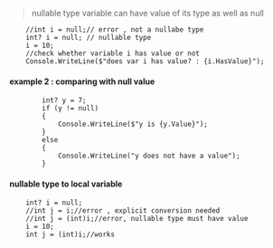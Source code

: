 > nullable type variable can have value of its type as well as null        
        
        
        //int i = null;// error , not a nullabe type
        int? i = null; // nullable type
        i = 10;
        //check whether variable i has value or not
        Console.WriteLine($"does var i has value? : {i.HasValue}");
        
        
#### example 2 : comparing with null value
            int? y = 7;
            if (y != null)
            {
                Console.WriteLine($"y is {y.Value}");
            }
            else
            {
                Console.WriteLine("y does not have a value");
            }
            
#### nullable type to local variable

        int? i = null;
        //int j = i;//error , explicit conversion needed
        //int j = (int)i;//error, nullable type must have value
        i = 10;
        int j = (int)i;//works
